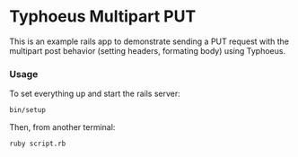 # Typhoeus Multipart PUT
This is an example rails app to demonstrate sending a PUT request with the multipart post behavior (setting headers, formating body) using Typhoeus.
### Usage
To set everything up and start the rails server:
```bash
bin/setup
```
Then, from another terminal:
```bash
ruby script.rb
```
